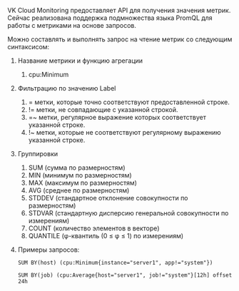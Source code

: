 VK Cloud Monitoring предоставляет API для получения значения метрик. Сейчас реализована поддержка подмножества языка PromQL для работы с метриками на основе запросов.

Можно составлять и выполнять запрос на чтение метрик со следующим синтаксисом:

1.  Название метрики и функцию агрегации
    1.  cpu:Minimum
2.  Фильтрацию по значению Label
    1.  \= метки, которые точно соответствуют предоставленной строке.
    2.  != метки, не совпадающие с указанной строкой.
    3.  \=~ метки, регулярное выражение которых соответствует указанной строке.
    4.  !~ метки, которые не соответствуют регулярному выражению указанной строке.
3.  Группировки
    1.  SUM (сумма по размерностям)
    2.  MIN (минимум по размерностям)
    3.  MAX (максимум по размерностям)
    4.  AVG (среднее по размерностям)
    5.  STDDEV (стандартное отклонение совокупности по размерностям)
    6.  STDVAR (стандартную дисперсию генеральной совокупности по измерениям)
    7.  COUNT (количество элементов в векторе)
    8.  QUANTILE (φ-квантиль (0 ≤ φ ≤ 1) по измерениям)
4.  Примеры запросов:

    ```
    SUM BY(host) (cpu:Minimum{instance="server1", app!="system"})
    ```

    ```
    SUM BY(job) (cpu:Average{host="server1", job!="system"}[12h] offset 24h
    ```
